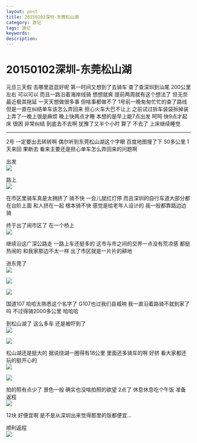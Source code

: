```yaml
---
layout: post
title: 20150102深圳-东莞松山湖
category: 游记
tags: 游记
keywords:
description:
---
```

# 20150102深圳-东莞松山湖

元旦三天假 去哪里逛逛好呢
第一时间又想到了去骑车
查了查深圳到汕尾 200公里左右 可以可以
而且一路沿着海岸线骑 想想就爽
提前两周就有这个想法了 
但无奈最近极其拖延 一天天想做很多事 但啥事都做不了
1号前一晚匆匆忙忙的查了路线 但是一直在纠结单车该怎么弄回来
担心火车大巴不让上 之前试过拆车装袋拆掉装上弄了一晚上很是麻烦
晚上快两点才睡 本想的是早上能7点出发 
呵呵 快9点才起床 很困 非常纠结 到底去不去啊
犹豫了又半个小时 算了 不去了 上床继续睡觉

---
2号 一定要出去转转啊 偶尔听到东莞松山湖这个字眼
百度地图搜了下 50多公里 1天来回 果断去
看来主要还是担心单车怎么弄回来的问题啊

出发  
![][1]

路上  
![][2]

在市区里骑车真是太拥挤了 骑不快 一会儿就红灯停
而且深圳的自行车道大部分都在台阶上面 和人挤在一起 根本骑不快 感觉是给老年人设计的 我一般都靠路边边骑

终于出了闹市区了
在一个桥上  
![][3]

继续沿这广深公路走 一路上车还挺多的
这市与市之间的交界一点没有荒凉感 都挺热闹的
和我家那边不太一样 出了市区就是一片片的耕地

进东莞了  
![][5]

![][6]

![][7]

国道107 哈哈太熟悉这个名字了 G107也过我们县城呐
我一直沿着路骑不就到家了吗 不过得骑2000多公里 哈哈哈

到松山湖了 这么多车 还是被吓到了  
![][8]

![][9]

松山湖还是挺大的 据说绕湖一圈得有18公里
里面还多骑车的啊 好挤
看大家都还玩的挺开心的  
![][10]

![][11]

拍的照有点少了 
景色一般 
确实也没啥拍照的欲望 
2点了
休息休息吃个午饭 准备返程  
![][13]

12块 好便宜啊
是不是从深圳出来觉得那里的饭都便宜...

顺利返程  
![][14]






[1]:http://7xkxii.com1.z0.glb.clouddn.com/201601021.jpg?imageView2/thumbnail/!30p
[2]:http://7xkxii.com1.z0.glb.clouddn.com/201601022.jpg?imageView2/thumbnail/!30p
[3]:http://7xkxii.com1.z0.glb.clouddn.com/201601023.jpg?imageMogr2/thumbnail/!30p
[5]:http://7xkxii.com1.z0.glb.clouddn.com/201601025.jpg?imageMogr2/thumbnail/!30p
[6]:http://7xkxii.com1.z0.glb.clouddn.com/201601026.jpg?imageMogr2/thumbnail/!30p
[7]:http://7xkxii.com1.z0.glb.clouddn.com/201601027.jpg?imageMogr2/thumbnail/!30p
[8]:http://7xkxii.com1.z0.glb.clouddn.com/201601028.jpg?imageMogr2/thumbnail/!30p
[9]:http://7xkxii.com1.z0.glb.clouddn.com/201601029.jpg?imageMogr2/thumbnail/!30p
[10]:http://7xkxii.com1.z0.glb.clouddn.com/2016010210.jpg?imageMogr2/thumbnail/!30p
[11]:http://7xkxii.com1.z0.glb.clouddn.com/2016010211.jpg?imageMogr2/thumbnail/!30p
[13]:http://7xkxii.com1.z0.glb.clouddn.com/2016010213.jpg?imageMogr2/thumbnail/!30p
[14]:http://7xkxii.com1.z0.glb.clouddn.com/2016010214.png?imageMogr2/thumbnail/!30p
